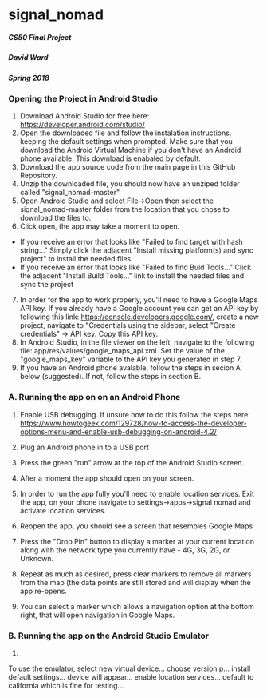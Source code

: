 # signal_nomad
##### CS50 Final Project
##### David Ward
##### Spring 2018

### Opening the Project in Android Studio

1. Download Android Studio for free here: https://developer.android.com/studio/
2. Open the downloaded file and follow the instalation instructions, keeping the default settings when prompted. Make sure that you download the Android Virtual Machine if you don't have an Android phone available. This download is enabaled by default. 
3. Download the app source code from the main page in this GitHub Repository.
4. Unzip the downloaded file, you should now have an unziped folder called "signal_nomad-master"
5. Open Android Studio and select File->Open then select the signal_nomad-master folder from the location that you chose to download the files to.
6. Click open, the app may take a moment to open.  
  * If you receive an error that looks like "Failed to find target with hash string..." Simply click the adjacent "Install missing platform(s) and sync project" to install the needed files.
  * If you receive an error that looks like "Failed to find Buid Tools..." Click the adjacent "Install Build Tools..." link to install the needed files and sync the project
7. In order for the app to work properly, you'll need to have a Google Maps API key. If you already have a Google account you can get an API key by following this link: https://console.developers.google.com/, create a new project, navigate to "Credentials using the sidebar, select "Create credentials" -> API key. Copy this API key. 
8. In Android Studio, in the file viewer on the left, navigate to the following file: app/res/values/google_maps_api.xml. Set the value of the "google_maps_key" variable to the API key you generated in step 7.
9. If you have an Android phone avalable, follow the steps in secion A below (suggested). If not, follow the steps in section B.

### A. Running the app on on an Android Phone
  1. Enable USB debugging. If unsure how to do this follow the steps here: https://www.howtogeek.com/129728/how-to-access-the-developer-options-menu-and-enable-usb-debugging-on-android-4.2/

  2. Plug an Android phone in to a USB port
  3. Press the green "run" arrow at the top of the Android Studio screen.
  4. After a moment the app should open on your screen.
  5. In order to run the app fully you'll need to enable location services. Exit the app, on your phone navigate to settings->apps->signal nomad and activate location services.
  6. Reopen the app, you should see a screen that resembles Google Maps
  7. Press the "Drop Pin" button to display a marker at your current location along with the network type you currently have - 4G, 3G, 2G, or Unknown. 
  8. Repeat as much as desired, press clear markers to remove all markers from the map (the data points are still stored and will display when the app re-opens.
  9. You can select a marker which allows a navigation option at the bottom right, that will open navigation in Google Maps.
  
### B. Running the app on the Android Studio Emulator
  1.
To use the emulator, select new virtual device... choose version p... install default settings... device will appear... enable location services... default to california which is fine for testing... 
